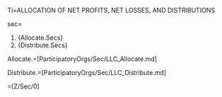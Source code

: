 Ti=ALLOCATION OF NET PROFITS, NET LOSSES, AND DISTRIBUTIONS

sec=<ol><li>{Allocate.Secs}<li>{Distribute.Secs}</ol>

Allocate.=[ParticipatoryOrgs/Sec/LLC_Allocate.md]

Distribute.=[ParticipatoryOrgs/Sec/LLC_Distribute.md]

=[Z/Sec/0]
